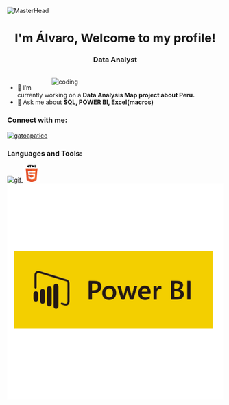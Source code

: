 ![MasterHead](https://i.imgur.com/e8nGOuB.png)
<h1 align="center">I'm Álvaro, Welcome to my profile!</h1>
<h3 align="center">Data Analyst</h3>
<br>
<img align="right" alt="coding" width="400" src = "https://i.imgur.com/uJ3udKq.gif">

- 🔭 I’m currently working on a **Data Analysis Map project about Peru.**
- 💬 Ask me about **SQL, POWER BI, Excel(macros)**

<h3 align="left">Connect with me:</h3>

<a href="https://www.linkedin.com/in/aferzu/" target="blank"><img align="center" src="https://raw.githubusercontent.com/rahuldkjain/github-profile-readme-generator/master/src/images/icons/Social/linked-in-alt.svg" alt="gatoapatico" height="30" width="40" /></a>

<h3 align="left">Languages and Tools:</h3>
<a href="https://git-scm.com/" target="_blank" rel="noreferrer">
  <img src="https://www.vectorlogo.zone/logos/git-scm/git-scm-icon.svg" alt="git" width="40" height="40"/>
</a>
<a href="https://html.spec.whatwg.org/" target="_blank" rel="noreferrer">
  <img src="https://raw.githubusercontent.com/devicons/devicon/master/icons/html5/html5-original-wordmark.svg" alt="html5" width="40" height="40"/>
</a>
<a href="https://powerbi.microsoft.com/" target="_blank" rel="noreferrer">
  <img src="https://github.com/Azure-Player/icons-and-symbols/blob/df02bdf6e638959f62214c79ce51738076b52b89/popular/power-bi-vector-logo.svg" alt="powerbi"/>
</a>

<!--
**gatoapatico/gatoapatico** is a ✨ _special_ ✨ repository because its `README.md` (this file) appears on your GitHub profile.

Here are some ideas to get you started:

- 🔭 I’m currently working on ...
- 🌱 I’m currently learning ...
- 👯 I’m looking to collaborate on ...
- 🤔 I’m looking for help with ...
- 💬 Ask me about ...
- 📫 How to reach me: ...
- 😄 Pronouns: ...
- ⚡ Fun fact: ...
-->
